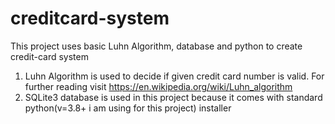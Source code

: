 # creditcard-system
This project uses basic Luhn Algorithm, database and python to create credit-card system
1. Luhn Algorithm is used to decide if given credit card number is valid. For further reading visit https://en.wikipedia.org/wiki/Luhn_algorithm
2. SQLite3 database is used in this project because it comes with standard python(v=3.8+ i am using for this project) installer



